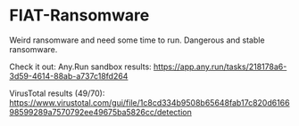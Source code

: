 # FIAT-Ransomware
Weird ransomware and  need some time to run.
Dangerous and stable ransomware.



Check it out:
Any.Run sandbox results: https://app.any.run/tasks/218178a6-3d59-4614-88ab-a737c18fd264

VirusTotal results (49/70): https://www.virustotal.com/gui/file/1c8cd334b9508b65648fab17c820d616698599289a7570792ee49675ba5826cc/detection
